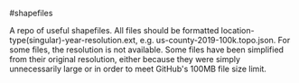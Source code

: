 #shapefiles

A repo of useful shapefiles. All files should be formatted location-type(singular)-year-resolution.ext, e.g. us-county-2019-100k.topo.json. For some files, the resolution is not available. Some files have been simplified from their original resolution, either because they were simply unnecessarily large or in order to meet GitHub's 100MB file size limit.